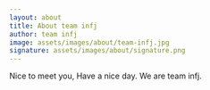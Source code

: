 ```yaml
---
layout: about
title: About team infj
author: team infj
image: assets/images/about/team-infj.jpg
signature: assets/images/about/signature.png
---
```


Nice to meet you,
Have a nice day.
We are team infj.